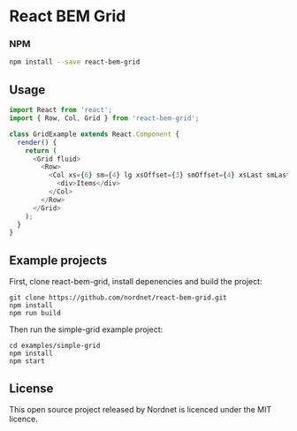 # React BEM Grid

### NPM

```sh
npm install --save react-bem-grid
```

## Usage

```js
import React from 'react';
import { Row, Col, Grid } from 'react-bem-grid';

class GridExample extends React.Component {
  render() {
    return (
      <Grid fluid>
        <Row>
          <Col xs={6} sm={4} lg xsOffset={3} smOffset={4} xsLast smLast>
            <div>Items</div>
          </Col>
        </Row>
      </Grid>
    );
  }
}
```

## Example projects

First, clone react-bem-grid, install depenencies and build the project:

```
git clone https://github.com/nordnet/react-bem-grid.git
npm install
npm run build
```

Then run the simple-grid example project:

```
cd examples/simple-grid
npm install
npm start
```

## License

This open source project released by Nordnet is licenced under the MIT licence.